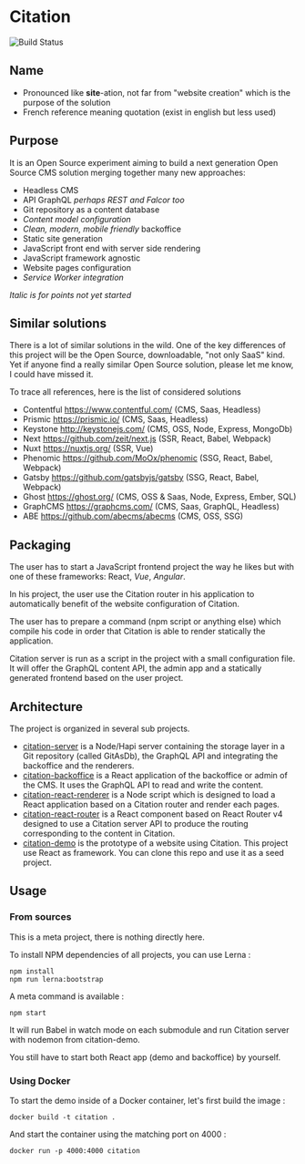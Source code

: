 # Citation

![Build Status](https://travis-ci.org/aya-experience/citation.svg?branch=master)

## Name

- Pronounced like **site**-ation, not far from "website creation" which is the purpose of the solution
- French reference meaning quotation (exist in english but less used)

## Purpose

It is an Open Source experiment aiming to build a next generation Open Source CMS solution merging together many new approaches:

- Headless CMS
- API GraphQL *perhaps REST and Falcor too*
- Git repository as a content database
- *Content model configuration*
- *Clean, modern, mobile friendly* backoffice
- Static site generation
- JavaScript front end with server side rendering
- JavaScript framework agnostic
- Website pages configuration
- *Service Worker integration*

*Italic is for points not yet started*

## Similar solutions

There is a lot of similar solutions in the wild. One of the key differences of this project will be the Open Source, downloadable, "not only SaaS" kind. Yet if anyone find a really similar Open Source solution, please let me know, I could have missed it.

To trace all references, here is the list of considered solutions
- Contentful https://www.contentful.com/ (CMS, Saas, Headless)
- Prismic https://prismic.io/ (CMS, Saas, Headless)
- Keystone http://keystonejs.com/ (CMS, OSS, Node, Express, MongoDb)
- Next https://github.com/zeit/next.js (SSR, React, Babel, Webpack)
- Nuxt https://nuxtjs.org/ (SSR, Vue)
- Phenomic https://github.com/MoOx/phenomic (SSG, React, Babel, Webpack)
- Gatsby https://github.com/gatsbyjs/gatsby (SSG, React, Babel, Webpack)
- Ghost https://ghost.org/ (CMS, OSS & Saas, Node, Express, Ember, SQL)
- GraphCMS https://graphcms.com/ (CMS, Saas, GraphQL, Headless)
- ABE https://github.com/abecms/abecms (CMS, OSS, SSG)

## Packaging

The user has to start a JavaScript frontend project the way he likes but with one of these frameworks: React, *Vue*, *Angular*.

In his project, the user use the Citation router in his application to automatically benefit of the website configuration of Citation.

The user has to prepare a command (npm script or anything else) which compile his code in order that Citation is able to render statically the application.

Citation server is run as a script in the project with a small configuration file. It will offer the GraphQL content API, the admin app and a statically generated frontend based on the user project.

## Architecture

The project is organized in several sub projects.

- [citation-server](citation-server) is a Node/Hapi server containing the storage layer in a Git repository (called GitAsDb), the GraphQL API and integrating the backoffice and the renderers.
- [citation-backoffice](citation-backoffice) is a React application of the backoffice or admin of the CMS. It uses the GraphQL API to read and write the content.
- [citation-react-renderer](citation-react-renderer) is a Node script which is designed to load a React application based on a Citation router and render each pages.
- [citation-react-router](citation-react-router) is a React component based on React Router v4 designed to use a Citation server API to produce the routing corresponding to the content in Citation.
- [citation-demo](citation-demo) is the prototype of a website using Citation. This project use React as framework. You can clone this repo and use it as a seed project.

## Usage

### From sources

This is a meta project, there is nothing directly here.

To install NPM dependencies of all projects, you can use Lerna :

```shell
npm install
npm run lerna:bootstrap
```

A meta command is available :

```shell
npm start
```

It will run Babel in watch mode on each submodule and run Citation server with nodemon from citation-demo.

You still have to start both React app (demo and backoffice) by yourself.

### Using Docker

To start the demo inside of a Docker container, let's first build the image :

```
docker build -t citation .
```

And start the container using the matching port on 4000 :

```
docker run -p 4000:4000 citation
```
